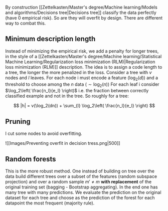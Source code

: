 By construction [[Zettelkasten/Master's degree/Machine learning/Models and algorithms/Decisions tree|Decisions tree]] classify the data perfectly (have 0 empirical risk).
So are they will overfit by design.
There are different way to combat this.

## Minimum description length

Instead of minimizing the empirical risk, we add a penalty for longer trees, in the style of a [[Zettelkasten/Master's degree/Machine learning/Statistical Machine Learning/Regularization loss minimization (RLM)|Regularization loss minimization (RLM)]] description.
The idea is to assign a code length to a tree, the longer the more penalized in the loss.
Consider a tree with $v$ nodes and $l$ leaves.
For each node i must encode a feature ($\log_2(d)$) and a threshold to choose among the $n$ data ($\sim\log_2(n)$)
For each leaf i consider $\log_2\left( \frac{n_l}{e_l} \right)$ i.e. the fraction between correctly classified example and not in the tree.
So roughly for a tree:

$$ |h| = v(\log_2(dn)) + \sum_{l} \log_2\left( \frac{n_l}{e_l} \right) $$

## Pruning

I cut some nodes to avoid overfitting.

![[Images/Preventing overfit in decision tress.png|500]]

## Random forests

This is the more robust method. One instead of building on tree over the data build different trees over a subset of the features (random subspace projection) and over a random sample $m' \neq m$ **with replacement** of the original training set (bagging - Bootstrap aggregating).
In the end one has many tree with many predictions.
We evaluate the prediction on the original dataset for each tree and choose as the prediction of the forest for each datapoint the most frequent (majority rule).
